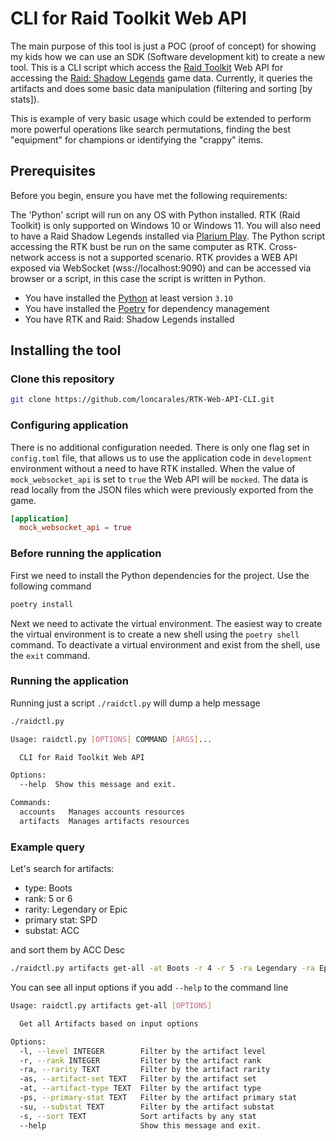 # CLI for Raid Toolkit Web API

The main purpose of this tool is just a POC (proof of concept) for showing my kids how we can use an SDK (Software 
development kit) to create a new tool. 
This is a CLI script which access the [Raid Toolkit](https://raidtoolkit.com/) Web API 
for accessing the [Raid: Shadow Legends](https://raidshadowlegends.com/) game data. Currently, it queries the artifacts 
and does some basic data manipulation (filtering and sorting [by stats]).

This is example of very basic usage which could be extended to perform more powerful operations like search permutations, 
finding the best "equipment" for champions or identifying the "crappy" items.

## Prerequisites

Before you begin, ensure you have met the following requirements:

The 'Python' script will run on any OS with Python installed. RTK (Raid Toolkit) is only supported on Windows 10 or Windows 11. 
You will also need to have a Raid Shadow Legends installed via [Plarium Play](https://plarium.com/). The Python script accessing the RTK 
bust be run on the same computer as RTK. Cross-network access is not a supported scenario. RTK provides a WEB API exposed via 
WebSocket (wss://localhost:9090) and can be accessed via browser or a script, in this case the script is written in Python. 

* You have installed the [Python](https://www.python.org/) at least version `3.10`
* You have installed the [Poetry](https://python-poetry.org/) for dependency management
* You have RTK and Raid: Shadow Legends installed

## Installing the tool

### Clone this repository

```bash
git clone https://github.com/loncarales/RTK-Web-API-CLI.git
```

### Configuring application

There is no additional configuration needed. There is only one flag set in `config.toml` file, that allows us to use the
application code in `development` environment without a need to have RTK installed. When the value of `mock_websocket_api`
is set to `true` the  Web API will be `mocked`. The data is read locally from the JSON files which were previously 
exported from the game.  

```toml
[application]
  mock_websocket_api = true
```

### Before running the application

First we need to install the Python dependencies for the project. Use the following command

```bash
poetry install
```

Next we need to activate the virtual environment. The easiest way to create the virtual environment is to create a new shell 
using the `poetry shell` command. To deactivate a virtual environment and exist from the shell, use the `exit` command.

### Running the application

Running just a script `./raidctl.py` will dump a help message

```bash
./raidctl.py 

Usage: raidctl.py [OPTIONS] COMMAND [ARGS]...

  CLI for Raid Toolkit Web API

Options:
  --help  Show this message and exit.

Commands:
  accounts   Manages accounts resources
  artifacts  Manages artifacts resources
```

### Example query

Let's search for artifacts:

- type: Boots
- rank: 5 or 6
- rarity: Legendary or Epic
- primary stat: SPD
- substat: ACC

and sort them by ACC Desc

```bash
./raidctl.py artifacts get-all -at Boots -r 4 -r 5 -ra Legendary -ra Epic -ps SPD -su ACC --sort ACC


```

You can see all input options if you add `--help` to the command line

```bash
Usage: raidctl.py artifacts get-all [OPTIONS]

  Get all Artifacts based on input options

Options:
  -l, --level INTEGER        Filter by the artifact level
  -r, --rank INTEGER         Filter by the artifact rank
  -ra, --rarity TEXT         Filter by the artifact rarity
  -as, --artifact-set TEXT   Filter by the artifact set
  -at, --artifact-type TEXT  Filter by the artifact type
  -ps, --primary-stat TEXT   Filter by the artifact primary stat
  -su, --substat TEXT        Filter by the artifact substat
  -s, --sort TEXT            Sort artifacts by any stat
  --help                     Show this message and exit.
```
